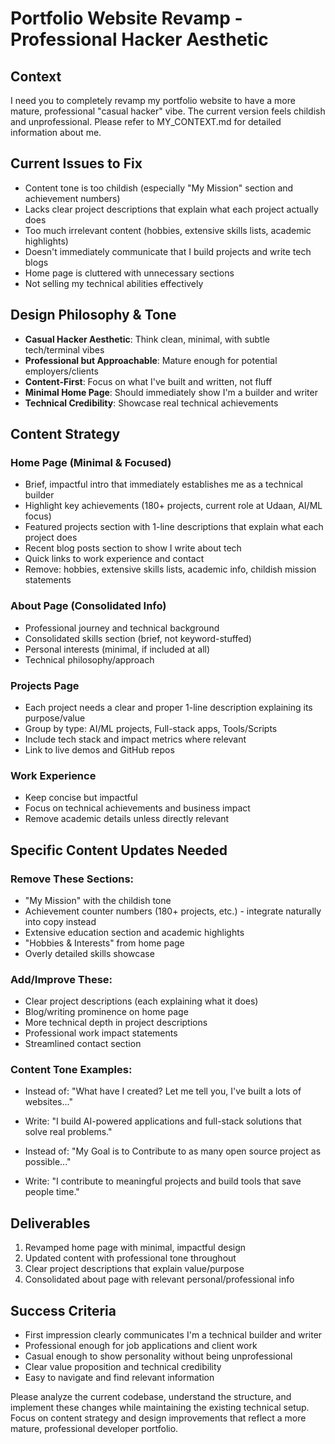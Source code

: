 # Portfolio Website Revamp - Professional Hacker Aesthetic

## Context
I need you to completely revamp my portfolio website to have a more mature, professional "casual hacker" vibe. The current version feels childish and unprofessional. Please refer to MY_CONTEXT.md for detailed information about me.

## Current Issues to Fix
- Content tone is too childish (especially "My Mission" section and achievement numbers)
- Lacks clear project descriptions that explain what each project actually does
- Too much irrelevant content (hobbies, extensive skills lists, academic highlights)
- Doesn't immediately communicate that I build projects and write tech blogs
- Home page is cluttered with unnecessary sections
- Not selling my technical abilities effectively

## Design Philosophy & Tone
- **Casual Hacker Aesthetic**: Think clean, minimal, with subtle tech/terminal vibes
- **Professional but Approachable**: Mature enough for potential employers/clients
- **Content-First**: Focus on what I've built and written, not fluff
- **Minimal Home Page**: Should immediately show I'm a builder and writer
- **Technical Credibility**: Showcase real technical achievements

## Content Strategy

### Home Page (Minimal & Focused)
- Brief, impactful intro that immediately establishes me as a technical builder
- Highlight key achievements (180+ projects, current role at Udaan, AI/ML focus)
- Featured projects section with 1-line descriptions that explain what each project does
- Recent blog posts section to show I write about tech
- Quick links to work experience and contact
- Remove: hobbies, extensive skills lists, academic info, childish mission statements

### About Page (Consolidated Info)
- Professional journey and technical background
- Consolidated skills section (brief, not keyword-stuffed)
- Personal interests (minimal, if included at all)
- Technical philosophy/approach

### Projects Page
- Each project needs a clear and proper 1-line description explaining its purpose/value
- Group by type: AI/ML projects, Full-stack apps, Tools/Scripts
- Include tech stack and impact metrics where relevant
- Link to live demos and GitHub repos

### Work Experience
- Keep concise but impactful
- Focus on technical achievements and business impact
- Remove academic details unless directly relevant

## Specific Content Updates Needed

### Remove These Sections:
- "My Mission" with the childish tone
- Achievement counter numbers (180+ projects, etc.) - integrate naturally into copy instead
- Extensive education section and academic highlights
- "Hobbies & Interests" from home page
- Overly detailed skills showcase

### Add/Improve These:
- Clear project descriptions (each explaining what it does)
- Blog/writing prominence on home page
- More technical depth in project descriptions
- Professional work impact statements
- Streamlined contact section

### Content Tone Examples:
- Instead of: "What have I created? Let me tell you, I've built a lots of websites..."
- Write: "I build AI-powered applications and full-stack solutions that solve real problems."

- Instead of: "My Goal is to Contribute to as many open source project as possible..."
- Write: "I contribute to meaningful projects and build tools that save people time."

## Deliverables
1. Revamped home page with minimal, impactful design
2. Updated content with professional tone throughout
3. Clear project descriptions that explain value/purpose
4. Consolidated about page with relevant personal/professional info

## Success Criteria
- First impression clearly communicates I'm a technical builder and writer
- Professional enough for job applications and client work
- Casual enough to show personality without being unprofessional
- Clear value proposition and technical credibility
- Easy to navigate and find relevant information

Please analyze the current codebase, understand the structure, and implement these changes while maintaining the existing technical setup. Focus on content strategy and design improvements that reflect a more mature, professional developer portfolio.